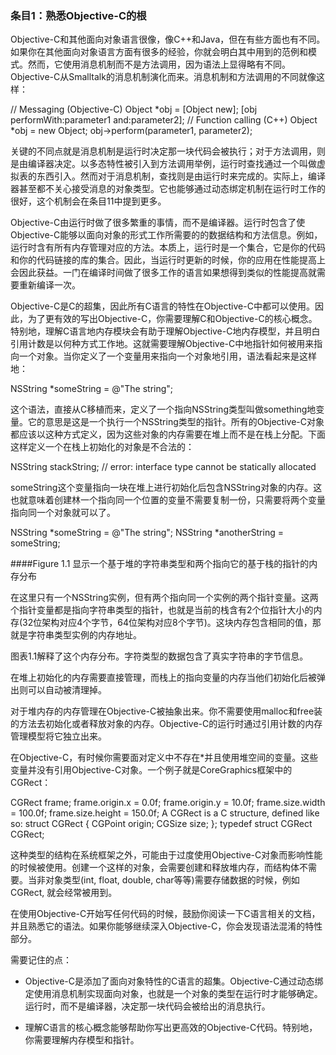 ### 条目1：熟悉Objective-C的根

Objective-C和其他面向对象语言很像，像C++和Java，但在有些方面也有不同。如果你在其他面向对象语言方面有很多的经验，你就会明白其中用到的范例和模式。然而，它使用消息机制而不是方法调用，因为语法上显得略有不同。Objective-C从Smalltalk的消息机制演化而来。消息机制和方法调用的不同就像这样：

// Messaging (Objective-C)
Object *obj = [Object new];
[obj performWith:parameter1 and:parameter2];
// Function calling (C++)
Object *obj = new Object;
obj->perform(parameter1, parameter2);

关键的不同点就是消息机制是运行时决定那一块代码会被执行；对于方法调用，则是由编译器决定。以多态特性被引入到方法调用举例，运行时查找通过一个叫做虚拟表的东西引入。然而对于消息机制，查找则是由运行时来完成的。实际上，编译器甚至都不关心接受消息的对象类型。它也能够通过动态绑定机制在运行时工作的很好，这个机制会在条目11中提到更多。

Objective-C由运行时做了很多繁重的事情，而不是编译器。运行时包含了使Objective-C能够以面向对象的形式工作所需要的的数据结构和方法信息。例如，运行时含有所有内存管理对应的方法。本质上，运行时是一个集合，它是你的代码和你的代码链接的库的集合。因此，当运行时更新的时候，你的应用在性能提高上会因此获益。一门在编译时间做了很多工作的语言如果想得到类似的性能提高就需要重新编译一次。

Objective-C是C的超集，因此所有C语言的特性在Objective-C中都可以使用。因此，为了更有效的写出Objective-C，你需要理解C和Objective-C的核心概念。特别地，理解C语言地内存模块会有助于理解Objective-C地内存模型，并且明白引用计数是以何种方式工作地。这就需要理解Objective-C中地指针如何被用来指向一个对象。当你定义了一个变量用来指向一个对象地引用，语法看起来是这样地：

NSString *someString = @"The string";

这个语法，直接从C移植而来，定义了一个指向NSString类型叫做something地变量。它的意思是这是一个执行一个NSString类型的指针。所有的Objective-C对象都应该以这种方式定义，因为这些对象的内存需要在堆上而不是在栈上分配。下面这样定义一个在栈上初始化的对象是不合法的：

NSString stackString;
// error: interface type cannot be statically allocated

someString这个变量指向一块在堆上进行初始化后包含NSString对象的内存。这也就意味着创建林一个指向同一个位置的变量不需要复制一份，只需要将两个变量指向同一个对象就可以了。

NSString *someString = @"The string";
NSString *anotherString = someString;

####Figure 1.1 显示一个基于堆的字符串类型和两个指向它的基于栈的指针的内存分布

在这里只有一个NSString实例，但有两个指向同一个实例的两个指针变量。这两个指针变量都是指向字符串类型的指针，也就是当前的栈含有2个位指针大小的内存(32位架构对应4个字节，64位架构对应8个字节)。这块内存包含相同的值，那就是字符串类型实例的内存地址。

图表1.1解释了这个内存分布。字符类型的数据包含了真实字符串的字节信息。


在堆上初始化的内存需要直接管理，而栈上的指向变量的内存当他们初始化后被弹出则可以自动被清理掉。


对于堆内存的内存管理在Objective-C被抽象出来。你不需要使用malloc和free装的方法去初始化或者释放对象的内存。Objective-C的运行时通过引用计数的内存管理模型将它独立出来。


在Objective-C，有时候你需要面对定义中不存在*并且使用堆空间的变量。这些变量并没有引用Objective-C对象。一个例子就是CoreGraphics框架中的CGRect：

CGRect frame;
frame.origin.x = 0.0f;
frame.origin.y = 10.0f;
frame.size.width = 100.0f;
frame.size.height = 150.0f;
A CGRect is a C structure, defined like so:
struct CGRect {
  CGPoint origin;
  CGSize size;
};
typedef struct CGRect CGRect;

这种类型的结构在系统框架之外，可能由于过度使用Objective-C对象而影响性能的时候被使用。创建一个这样的对象，会需要创建和释放堆内存，而结构体不需要。当非对象类型(int, float, double, char等等)需要存储数据的时候，例如CGRect, 就会经常被用到。

在使用Objective-C开始写任何代码的时候，鼓励你阅读一下C语言相关的文档，并且熟悉它的语法。如果你能够继续深入Objective-C，你会发现语法混淆的特性部分。


需要记住的点：

* Objective-C是添加了面向对象特性的C语言的超集。Objective-C通过动态绑定使用消息机制实现面向对象，也就是一个对象的类型在运行时才能够确定。运行时，而不是编译器，决定那一块代码会被给出的消息执行。


* 理解C语言的核心概念能够帮助你写出更高效的Objective-C代码。特别地，你需要理解内存模型和指针。
